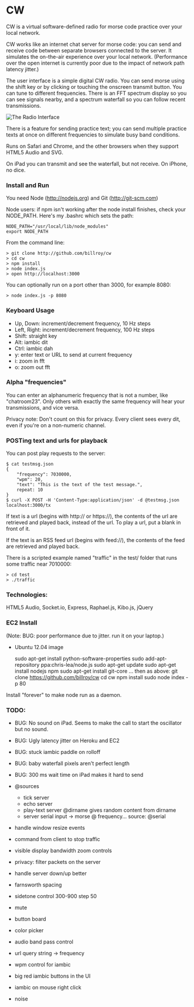 # CW

CW is a virtual software-defined radio for morse code practice over your local network.

CW works like an internet chat server for morse code: you can send and receive code between separate browsers connected to the server.  It simulates the on-the-air experience over your local network.  (Performance over the open internet is currently poor due to the impact of network path latency jitter.)

The user interface is a simple digital CW radio.  You can send morse using the shift key or by clicking or touching the onscreen transmit button.  You can tune to different frequencies.  There is an FFT spectrum display so you can see signals nearby, and a spectrum waterfall so you can follow recent transmissions.

![The Radio Interface](https://raw.github.com/billroy/cw/master/screenshot.png)

There is a feature for sending practice text; you can send multiple practice texts at once on different frequencies to simulate busy band conditions.

Runs on Safari and Chrome, and the other browsers when they support HTML5 Audio and SVG.  

On iPad you can transmit and see the waterfall, but not receive.  On iPhone, no dice.

### Install and Run

You need Node (http://nodejs.org) and Git (http://git-scm.com)

Node users: if npm isn't working after the node install finishes, check your NODE_PATH.  Here's my .bashrc which sets the path:

	NODE_PATH="/usr/local/lib/node_modules"
	export NODE_PATH

From the command line:

	> git clone http://github.com/billroy/cw
	> cd cw
	> npm install
	> node index.js
	> open http://localhost:3000

You can optionally run on a port other than 3000, for example 8080:

	> node index.js -p 8080

### Keyboard Usage

- Up, Down: increment/decrement frequency, 10 Hz steps
- Left, Right: increment/decrement frequency, 100 Hz steps
- Shift: straight key
- Alt: iambic dit
- Ctrl: iambic dah
- y: enter text or URL to send at current frequency
- i: zoom in fft
- o: zoom out fft


### Alpha "frequencies"

You can enter an alphanumeric frequency that is not a number, like "chatroom23".  Only others with exactly the same frequency will hear your transmissions, and vice versa.

Privacy note: Don't count on this for privacy.  Every client sees every dit, even if you're on a non-numeric channel.


### POSTing text and urls for playback

You can post play requests to the server:

	$ cat testmsg.json 
	{
		"frequency": 7030000,
		"wpm": 20,
		"text": "This is the text of the test message.",
		repeat: 10
	}
	$ curl -X POST -H 'Content-Type:application/json' -d @testmsg.json localhost:3000/tx

If text is a url (begins with http:// or https://), the contents of the url are retrieved and played back, instead of the url.  To play a url, put a blank in front of it.

If the text is an RSS feed url (begins with feed://), the contents of the feed are retrieved and played back.

There is a scripted example named "traffic" in the test/ folder that runs some traffic near 7010000:

	> cd test
	> ./traffic

### Technologies:

HTML5 Audio, Socket.io, Express, Raphael.js, Kibo.js, jQuery

### EC2 Install

(Note: BUG: poor performance due to jitter.  run it on your laptop.)

- Ubuntu 12.04 image

	sudo apt-get install python-software-properties
	sudo add-apt-repository ppa:chris-lea/node.js
	sudo apt-get update
	sudo apt-get install nodejs npm
	sudo apt-get install git-core
	... then as above:
	git clone https://github.com/billroy/cw
	cd cw
	npm install
	sudo node index -p 80

Install "forever" to make node run as a daemon.
	
### TODO:

- BUG: No sound on iPad.  Seems to make the call to start the oscillator but no sound.

- BUG: Ugly latency jitter on Heroku and EC2

- BUG: stuck iambic paddle on rolloff

- BUG: baby waterfall pixels aren't perfect length

- BUG: 300 ms wait time on iPad makes it hard to send

- @sources
	- tick server
	- echo server
	- play-text server
		@dirname gives random content from dirname
	- server serial input -> morse @ frequency...
		source: @serial

- handle window resize events
- command from client to stop traffic
- visible display bandwidth zoom controls
- privacy: filter packets on the server
- handle server down/up better
- farnsworth spacing
- sidetone control 300-900 step 50	
- mute
- button board
- color picker
- audio band pass control
- url query string -> frequency
- wpm control for iambic
- big red iambic buttons in the UI
- iambic on mouse right click
- noise
